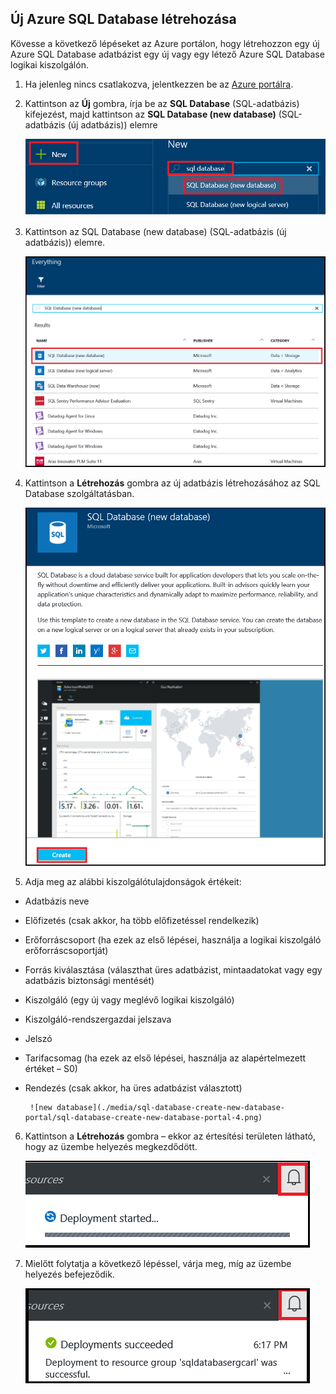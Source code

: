 
<!--
includes/sql-database-create-new-database-portal.md

Latest Freshness check:  2016-04-11 , carlrab.

As of circa 2016-04-11, the following topics might include this include:
articles/sql-database/sql-database-get-started-tutorial.md

-->
## Új Azure SQL Database létrehozása

Kövesse a következő lépéseket az Azure portálon, hogy létrehozzon egy új Azure SQL Database adatbázist egy új vagy egy létező Azure SQL Database logikai kiszolgálón.

1. Ha jelenleg nincs csatlakozva, jelentkezzen be az [Azure portálra](http://portal.azure.com).
2. Kattintson az **Új** gombra, írja be az **SQL Database** (SQL-adatbázis) kifejezést, majd kattintson az **SQL Database (new database)** (SQL-adatbázis (új adatbázis)) elemre

     ![új adatbázis](./media/sql-database-create-new-database-portal/sql-database-create-new-database-portal-1.png)

3. Kattintson az SQL Database (new database) (SQL-adatbázis (új adatbázis)) elemre.

     ![új adatbázis](./media/sql-database-create-new-database-portal/sql-database-create-new-database-portal-2.png)
   
4. Kattintson a **Létrehozás** gombra az új adatbázis létrehozásához az SQL Database szolgáltatásban.

     ![új adatbázis](./media/sql-database-create-new-database-portal/sql-database-create-new-database-portal-3.png)

5. Adja meg az alábbi kiszolgálótulajdonságok értékeit:

 - Adatbázis neve
 - Előfizetés (csak akkor, ha több előfizetéssel rendelkezik)
 - Erőforráscsoport (ha ezek az első lépései, használja a logikai kiszolgáló erőforráscsoportját)
 - Forrás kiválasztása (választhat üres adatbázist, mintaadatokat vagy egy adatbázis biztonsági mentését)
 - Kiszolgáló (egy új vagy meglévő logikai kiszolgáló)
 - Kiszolgáló-rendszergazdai jelszava
 - Jelszó
 - Tarifacsomag (ha ezek az első lépései, használja az alapértelmezett értéket – S0)
 - Rendezés (csak akkor, ha üres adatbázist választott)

        ![new database](./media/sql-database-create-new-database-portal/sql-database-create-new-database-portal-4.png)

6.  Kattintson a **Létrehozás** gombra – ekkor az értesítési területen látható, hogy az üzembe helyezés megkezdődött.

     ![új adatbázis](./media/sql-database-create-new-database-portal/sql-database-create-new-database-portal-5.png)

7. Mielőtt folytatja a következő lépéssel, várja meg, míg az üzembe helyezés befejeződik.

     ![új adatbázis](./media/sql-database-create-new-database-portal/sql-database-create-new-database-portal-6.png)


<!--HONumber=Jun16_HO2-->



